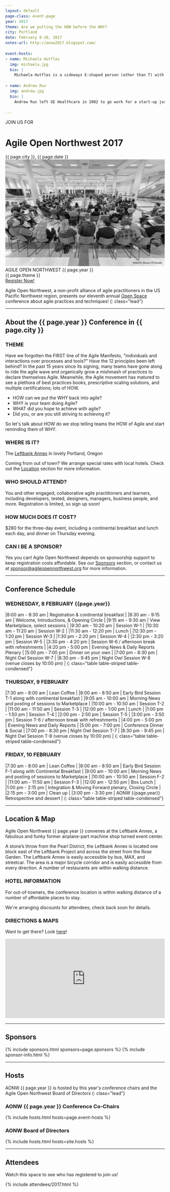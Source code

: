 ```yaml
---
layout: default
page-class: event-page
year: 2017
theme: Are we putting the HOW before the WHY?
city: Portland
date: February 8-10, 2017
notes-url: http://aonw2017.blogspot.com/

event-hosts:
- name: Michaela Hutfles
  img: michaela.jpg
  bio: | 
    Michaela Hutfles is a sideways E-shaped person (ather than T) with three major depths: agile software development, earth-building and performing arts of all flavors. For a salary, she coaches agile thinking and self-management to software developers and keeps teams focused on continuous improvement, growth mindset, and general meta-cognition. At the moment she does this at Amazon. She's building a tiny house on the Olympic Peninsula using clay, straw, and sand. She dreams of someday starting a tiny arts foundation called Dionysus Giving. Because it amuses her, Michaela often claims to raise champion naked mole rats.
  
- name: Andrew Rux
  img: andrew.jpg
  bio: |
    Andrew Rux left GE Healthcare in 2002 to go work for a start-up just beginning its agile journey. He had to transition from a formal checklist project manager to an adaptive product owner. In that time, he’s worked for several other start-ups converting ideas into products delivered to the healthcare market. His interests lie in combining a focus on the customer experience, being an exceptional product owner to his teams, while also being keen on how his teams get their work done. At present, he’s working on a new start-up that's just at the idea stage, while fostering a rescue dog named Flicka.
    
---
```


<div class="attention">JOIN US FOR</div>
<!--<div class="attention">We Hope You Enjoyed</div>-->

<h1>Agile Open Northwest 2017</h1>
<div class="lead">{{ page.city }}, {{ page.date }}</div>

<div id="overview" class="banner cta-banner">
  <img src="/img/circle.jpg" class="background"/>
  <div class="darken"></div>
  <div class="words">
    <div class="attention">AGILE OPEN NORTHWEST {{ page.year }}</div>
    <div class="big-message">{{ page.theme }}</div>
  </div>
  <a href="https://aonw2017.eventbrite.com" target="_blank" class="btn btn-primary">Register Now!</a>
  <!--<a href="" target="_blank" class="btn btn-primary">Registration opens November 4, 2016 at 11:04 a.m. Pacific</a>-->
</div>

Agile Open Northwest, a non-profit alliance of agile practitioners in the US Pacific Northwest region, presents our eleventh annual [Open Space](/#about_open_space) conference about agile practices and techniques!
{: class="lead"}

<!--
Thank you to all who attended AONW 2016 in Seattle. You can find session notes [here]({{ page.notes-url }}). Our next annual conference will be AONW 2017 in Portland, OR, to be held in February 2017. Follow us on
<a href="http://twitter.com/aonw">Twitter</a> or join our
<a href="mailto:info@AgileOpenNorthwest.org?subject=Please%20add%20me%20to%20the%20AONW%20interest%20list&amp;body=Please%20add%20my%20email%20address%20to%20the%20AONW%20interest%20list!">email interest list</a>
 to stay up to date with all the latest info.
-->

<!--Also, keep an eye on our [home page](/) for information about other upcoming events.-->

<!--<p>Watch this space for more information about AONW 2016 in Seattle, coming this February, and we are already sold out! You can still join the waitlist - just click the green button above.
Space is limited to the first 200 registrants, but we do occasionally get cancellations. At only $250 for the three day event, AONW remains one of the best conference values to be found. Follow us on
<a href="http://twitter.com/aonw">Twitter</a> or join our
<a href="mailto:info@AgileOpenNorthwest.org?subject=Please%20add%20me%20to%20the%20AONW%20interest%20list&amp;body=Please%20add%20my%20email%20address%20to%20the%20AONW%20interest%20list!">email interest list</a>
 to stay up to date with all the latest info.
</p>
-->

<hr class="section"/>

About the {{ page.year }} Conference in {{ page.city }}
------------------------------------------------------------

### THEME
 
Have we forgotten the FIRST line of the Agile Manifesto, "individuals and interactions over processes and tools?" Have the 12 principles been left behind? In the past 15 years since its signing, many teams have gone along to ride the agile wave and organically grow a mishmash of practices to declare themselves Agile. Meanwhile, the Agile movement has matured to see a plethora of best practices books, prescriptive scaling solutions, and multiple certifications; lots of HOW.

 * HOW can we put the WHY back into agile?
 * WHY is your team doing Agile?
 * WHAT did you hope to achieve with agile?
 * Did you, or are you still striving to achieving it?

So let's talk about HOW do we stop telling teams the HOW of Agile and start reminding them of WHY.

### WHERE IS IT?

The [Leftbank Annex](http://leftbankannex.com/) in lovely Portland, Oregon

Coming from out of town? We arrange special rates with local hotels. Check out the [Location](#location) section for more information.

### WHO SHOULD ATTEND?

You and other engaged, collaborative agile practitioners and learners, including developers, tested, designers, managers, business people, and more. Registration is limited, so sign up soon!

### HOW MUCH DOES IT COST?

$280 for the three-day event, including a continental breakfast and lunch each day, and dinner on Thursday evening.

### CAN I BE A SPONSOR?

Yes you can! Agile Open Northwest depends on sponsorship support to keep registration costs affordable. See our [Sponsors](#sponsors) section, or contact us at
[sponsor@agileopennorthwest.org](mailto:sponsor@agileopennorthwest.org) for more information.


<hr class="section"/>
<h2 id="schedule">Conference Schedule</h2>

### WEDNESDAY, 8 FEBRUARY {{page.year}}

|8:00 am - 8:30 am   | Registration & continental breakfast |
|8:30 am - 9:15 am   | Welcome, Introductions, & Opening Circle |
|9:15 am - 9:30 am   | View Marketplace, select sessions |
|9:30 am - 10:20 am  | Session W-1 |
|10:30 am - 11:20 am | Session W-2 |
|11:30 am - 12:20 pm | Lunch |
|12:30 pm - 1:20 pm | Session W-3 |
|1:30 pm - 2:20 pm | Session W-4 |
|2:30 pm - 3:20 pm | Session W-5 |
|3:30 pm - 4:20 pm | Session W-6 / afternoon break with refreshments |
|4:20 pm - 5:00 pm | Evening News & Daily Reports Plenary |
|5:00 pm - 7:00	pm | Dinner on your own |
|7:00 pm - 8:30 pm | Night Owl Session W-7 |
|8:30 pm - 9:45 pm | Night Owl Session W-8 (venue closes by 10:00 pm) |
{: class="table table-striped table-condensed"}

### THURSDAY, 9 FEBRUARY

|7:30 am - 8:00 am | Lean Coffee |
|8:00 am - 8:50	am | Early Bird Session T-1 along with continental breakfast |
|9:05 am - 10:00 am | Morning News and posting of sessions to Marketplace |
|10:00 am - 10:50 am | Session T-2 |
|11:00 am - 11:50 am | Session T-3 |
|12:00 pm - 1:00 pm | Lunch |
|1:00 pm - 1:50 pm | Session T-4 |
|2:00 pm - 2:50 pm | Session T-5 |
|3:00 pm - 3:50 pm | Session T-6 / afternoon break with refreshments |
|4:00 pm - 5:00 pm | Evening News and Daily Reports |
|5:00 pm - 7:00	pm | Conference Dinner & Social |
|7:00 pm - 8:30 pm | Night Owl Session T-7 |
|8:30 pm - 9:45 pm | Night Owl Session T-8 (venue closes by 10:00 pm) |
{: class="table table-striped table-condensed"}

### FRIDAY, 10 FEBRUARY

|7:30 am - 8:00 am | Lean Coffee |
|8:00 am - 8:50	am | Early Bird Session F-1 along with Continental Breakfast |
|9:00 am - 10:00 am | Morning News and posting of sessions to Marketplace |
|10:00 am - 10:50 am | Session F-2 |
|11:00 am - 11:50 am | Session F-3 |
|12:00 am - 12:50 pm | Box Lunch |
|1:00 pm - 2:15 pm | Integration & Moving Forward plenary, Closing Circle |
|2:15 pm - 3:00 pm | Clean up |
|3:00 pm - 3:30 pm | AONW {{page.year}} Retrospective and dessert |
{: class="table table-striped table-condensed"}

<hr class="section"/>
<h2 id="location">Location &amp; Map</h2>

Agile Open Northwest {{ page.year }} convenes at the Leftbank Annex, a fabulous and funky former airplane-part machine shop turned event center.

A stone’s throw from the Pearl District, the Leftbank Annex is located one block east of the Leftbank Project and across the street from the Rose Garden. The Leftbank Annex is easily accessible by bus, MAX, and streetcar. The area is a major bicycle corridor and is easily accessible from every direction. A number of restaurants are within walking distance.

### HOTEL INFORMATION

For out-of-towners, the conference location is within walking distance of a number of affordable places to stay.

We're arranging discounts for attendees; check back soon for details.

### DIRECTIONS &amp; MAPS

Want to get there? Look [here](http://leftbankannex.com/location/ "Getting to the Leftbank Annex")!

<iframe src="https://www.google.com/maps/embed?pb=!1m14!1m8!1m3!1d2794.79065224329!2d-122.66752930000003!3d45.5344182!3m2!1i1024!2i768!4f13.1!3m3!1m2!1s0x5495a7527362672d%3A0x4f12b8c49e94fb92!2s101+N+Weidler+St%2C+Portland%2C+OR+97227!5e0!3m2!1sen!2sus!4v1418475939591" width="100%" height="250" frameborder="0" style="border:0"></iframe>

<hr class="section"/>
<h2 id="sponsors">Sponsors</h2>

{% include sponsors.html sponsors=page.sponsors %}
{% include sponsor-info.html %}

<hr class="section"/>
<h2 id="hosts">Hosts</h2>

AONW {{ page.year }} is hosted by this year's conference chairs and the Agile Open Northwest Board of Directors
{: class="lead"}

### AONW {{ page.year }} Conference Co-Chairs
{% include hosts.html hosts=page.event-hosts %}

### AONW Board of Directors
{% include hosts.html hosts=site.hosts %}

<hr class="section"/>
<h2 id="attendees">Attendees</h2>
Watch this space to see who has registered to join us!

{% include attendees/2017.html %}
